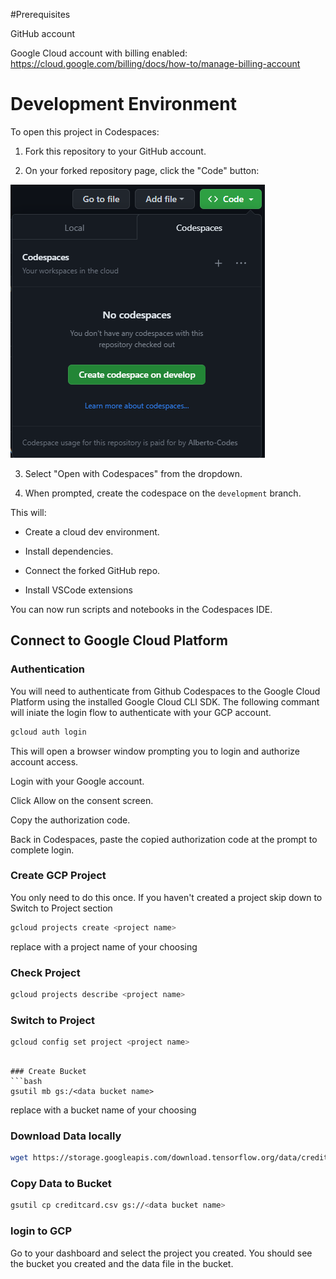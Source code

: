 #Prerequisites

GitHub account

Google Cloud account with billing enabled: https://cloud.google.com/billing/docs/how-to/manage-billing-account

# Development Environment

To open this project in Codespaces:

1. Fork this repository to your GitHub account.

2. On your forked repository page, click the "Code" button:

![Code button](docs/images/code_button.png)

3. Select "Open with Codespaces" from the dropdown.

4. When prompted, create the codespace on the `development` branch. 

This will:

- Create a cloud dev environment. 

- Install dependencies.

- Connect the forked GitHub repo.

- Install VSCode extensions

You can now run scripts and notebooks in the Codespaces IDE.

## Connect to Google Cloud Platform

### Authentication
You will need to authenticate from Github Codespaces to the Google Cloud Platform using the installed Google Cloud CLI SDK.  The following commant will iniate the login flow to authenticate with your GCP account.
```bash
gcloud auth login
```
This will open a browser window prompting you to login and authorize account access.

Login with your Google account.

Click Allow on the consent screen.

Copy the authorization code.

Back in Codespaces, paste the copied authorization code at the prompt to complete login.

### Create GCP Project
You only need to do this once.  If you haven't created a project skip down to Switch to Project section
```bash
gcloud projects create <project name>
```
replace <project name> with a project name of your choosing
### Check Project
```bash
gcloud projects describe <project name>
```

### Switch to Project
```bash
gcloud config set project <project name>
```
```

### Create Bucket
```bash
gsutil mb gs:/<data bucket name>
```
replace <data bucket name> with a bucket name of your choosing
### Download Data locally
```bash
wget https://storage.googleapis.com/download.tensorflow.org/data/creditcard.csv
```

### Copy Data to Bucket
```bash
gsutil cp creditcard.csv gs://<data bucket name>
```

### login to GCP
Go to your dashboard and select the project you created.  You should see the bucket you created and the data file in the bucket.